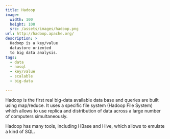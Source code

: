 ```yaml
---
title: Hadoop
image: 
  width: 100
  height: 100
  src: /assets/images/hadoop.png
url: http://hadoop.apache.org/
description: >
  Hadoop is a key/value 
  datastore oriented
  to big data analysis.
tags:
  - data
  - nosql
  - key/value
  - scalable
  - big-data

---
```

Hadoop is the first real big-data available data base
and queries are built using map/reduce.
It uses a specific file system 
(Hadoop File System) 
which allows to use 
replica and distribution of data
across a large number of computers
simultaneously.

Hadoop has many tools, 
including HBase and Hive,
which allows to emulate a kind of SQL.

